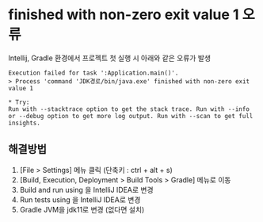 # finished with non-zero exit value 1 오류



Intellij, Gradle 환경에서 프로젝트 첫 실행 시 아래와 같은 오류가 발생

```
Execution failed for task ':Application.main()'.
> Process 'command 'JDK경로/bin/java.exe' finished with non-zero exit value 1

* Try:
Run with --stacktrace option to get the stack trace. Run with --info or --debug option to get more log output. Run with --scan to get full insights.
```



## 해결방법

1. [File > Settings] 메뉴 클릭 (단축키 : ctrl + alt + s)
2. [Build, Execution, Deployment > Build Tools > Gradle] 메뉴로 이동
3. Build and run using 을 IntelliJ IDEA로 변경
4. Run tests using 을 IntelliJ IDEA로 변경
5. Gradle JVM을 jdk11로 변경 (없다면 설치)